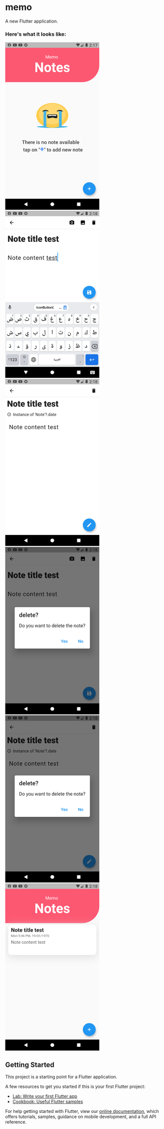 # memo

A new Flutter application.
### Here's what it looks like:

<img src="https://github.com/abdelrahman-abied/memo_note/blob/master/samples/Screenshot_1612009070.png" width=300>
<img src="https://github.com/abdelrahman-abied/memo_note/blob/master/samples/Screenshot_1612009098.png" width=300>
<img src="https://github.com/abdelrahman-abied/memo_note/blob/master/samples/Screenshot_1612009105.png" width=300>
<img src="https://github.com/abdelrahman-abied/memo_note/blob/master/samples/Screenshot_1612009111.png" width=300>
<img src="https://github.com/abdelrahman-abied/memo_note/blob/master/samples/Screenshot_1612009117.png" width=300>
<img src="https://github.com/abdelrahman-abied/memo_note/blob/master/samples/Screenshot_1612009122.png" width=300>

## Getting Started

This project is a starting point for a Flutter application.

A few resources to get you started if this is your first Flutter project:

- [Lab: Write your first Flutter app](https://flutter.dev/docs/get-started/codelab)
- [Cookbook: Useful Flutter samples](https://flutter.dev/docs/cookbook)

For help getting started with Flutter, view our
[online documentation](https://flutter.dev/docs), which offers tutorials,
samples, guidance on mobile development, and a full API reference.
